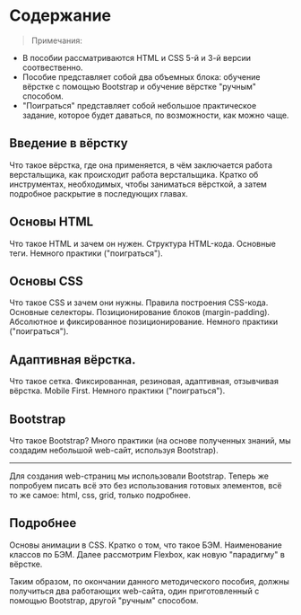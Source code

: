 # Содержание
>Примечания:
* В пособии рассматриваются HTML и CSS 5-й и 3-й версии соотвественно.
* Пособие представляет собой два объемных блока: обучение вёрстке с помощью Bootstrap и обучение вёрстке "ручным" способом.
* "Поиграться" представляет собой небольшое практическое задание, которое будет даваться, по возможности, как можно чаще.

## Введение в вёрстку
  Что такое вёрстка, где она применяется, в чём заключается работа верстальщика, как происходит работа верстальщика. Кратко об инструментах, необходимых, чтобы заниматься вёрсткой, а затем подробное раскрытие в последующих главах.
## Основы HTML
  Что такое HTML и зачем он нужен.
  Структура HTML-кода.
  Основные теги.
  Немного практики ("поиграться").
## Основы CSS
  Что такое CSS и зачем они нужны.
  Правила построения CSS-кода.
  Основные селекторы.
  Позиционирование блоков (margin-padding).
  Абсолютное и фиксированное позиционирование.
  Немного практики ("поиграться").
## Адаптивная вёрстка.
  Что такое сетка.
  Фиксированная, резиновая, адаптивная, отзывчивая вёрстка.
  Mobile First.
  Немного практики ("поиграться").
## Bootstrap
  Что такое Bootstrap?
  Много практики (на основе полученных знаний, мы создадим небольшой web-сайт, используя Bootstrap).

------------------------------------------------------------------------------------

Для создания web-страниц мы использовали Bootstrap.
Теперь же попробуем писать всё это без использования готовых элементов, всё то же самое: html, css, grid, только подробнее.
## Подробнее
  Основы анимации в CSS.
  Кратко о том, что такое БЭМ.
  Наименование классов по БЭМ.
  Далее рассмотрим Flexbox, как новую "парадигму" в вёрстке.

Таким образом, по окончании данного методического пособия, должны получиться два работающих web-сайта, один приготовленный с помощью Bootstrap, другой "ручным" способом.
